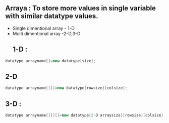 ## Arraya : To store more values in single variable with similar datatype values.
* Single dimentional array - 1-D
* Multi dimentional array -2-D,3-D
  ## 1-D :
```java
datatype arrayname[]=new datatype[size];
```
  ## 2-D 
```java
datatype arrayname[][]=new datatype[rowsize][colsize];
```
  ## 3-D :
```java
datatype arrayname[][][]=new datatype[2-D arraysize][rowsize][colsize];
```
